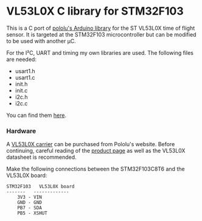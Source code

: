 # VL53L0X C library for STM32F103

This is a C port of [pololu's Arduino library](https://github.com/pololu/vl53l0x-arduino) for the ST VL53L0X time of flight sensor. It is targeted at the STM32F103 microcontroller but can be modified to be used with another µC.

For the I²C, UART and timing my own libraries are used. The following files are needed:
* usart1.h
* usart1.c
* init.h
* init.c
* i2c.h
* i2c.c

You can find them [here](https://github.com/MarcelMG/STM32F103C8T6).

### Hardware
A [VL53L0X carrier](https://www.pololu.com/product/2490) can be purchased from Pololu's website.  Before continuing, careful reading of the [product page](https://www.pololu.com/product/2490) as well as the VL53L0X datasheet is recommended.

Make the following connections between the STM32F103C8T6 and the VL53L0X board:

    STM32F103   VL53L0X board
    -------   -------------
        3V3 - VIN
        GND - GND
        PB7 - SDA
        PB5 - XSHUT


